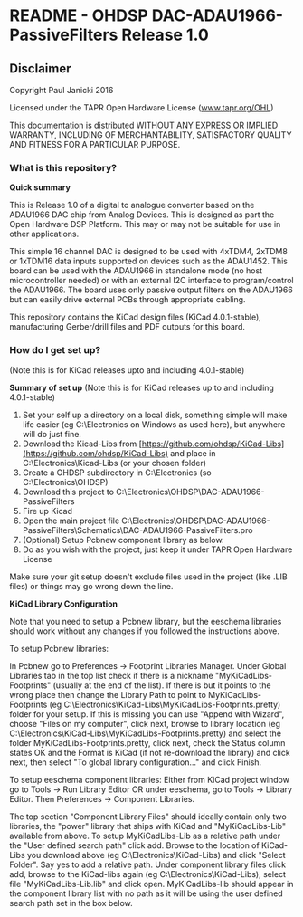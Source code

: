 # README - OHDSP DAC-ADAU1966-PassiveFilters Release 1.0 #

## Disclaimer ##
Copyright Paul Janicki 2016

Licensed under the TAPR Open Hardware License (www.tapr.org/OHL)

This documentation is distributed WITHOUT ANY EXPRESS OR IMPLIED WARRANTY, INCLUDING OF MERCHANTABILITY, SATISFACTORY QUALITY AND FITNESS FOR A PARTICULAR PURPOSE.

### What is this repository? ###

**Quick summary**

This is Release 1.0 of a digital to analogue converter based on the ADAU1966 DAC chip from Analog Devices. This is designed as part the Open Hardware DSP Platform. This may or may not be suitable for use in other applications. 

This simple 16 channel DAC is designed to be used with 4xTDM4, 2xTDM8 or 1xTDM16 data inputs supported on devices such as the ADAU1452. This board can be used with the ADAU1966 in standalone mode (no host microcontroller needed) or with an external I2C interface to program/control the ADAU1966. The board uses only passive output filters on the ADAU1966 but can easily drive external PCBs through appropriate cabling.

This repository contains the KiCad design files (KiCad 4.0.1-stable), manufacturing Gerber/drill files and PDF outputs for this board.


### How do I get set up? ###
(Note this is for KiCad releases upto and including 4.0.1-stable)

**Summary of set up**
(Note this is for KiCad releases up to and including 4.0.1-stable)

1. Set your self up a directory on a local disk, something simple will make life easier (eg C:\Electronics on Windows as used here), but anywhere will do just fine.
2. Download the Kicad-Libs from [https://github.com/ohdsp/KiCad-Libs](https://github.com/ohdsp/KiCad-Libs) and place in C:\Electronics\Kicad-Libs (or your chosen folder) 
3. Create a OHDSP subdirectory in C:\Electronics (so C:\Electronics\OHDSP)
3. Download this project to C:\Electronics\OHDSP\DAC-ADAU1966-PassiveFilters
4. Fire up Kicad
5. Open the main project file C:\Electronics\OHDSP\DAC-ADAU1966-PassiveFilters\Schematics\DAC-ADAU1966-PassiveFilters.pro
6. (Optional) Setup Pcbnew component library as below.
7. Do as you wish with the project, just keep it under TAPR Open Hardware License

Make sure your git setup doesn't exclude files used in the project (like .LIB files) or things may go wrong down the line.

**KiCad Library Configuration**

Note that you need to setup a Pcbnew library, but the eeschema libraries should work without any changes if you followed the instructions above.

To setup Pcbnew libraries:

In Pcbnew go to Preferences -> Footprint Libraries Manager. Under Global Libraries tab in the top list check if there is a nickname "MyKiCadLibs-Footprints" (usually at the end of the list). If there is but it points to the wrong place then change the Library Path to point to MyKiCadLibs-Footprints (eg C:\Electronics\KiCad-Libs\MyKiCadLibs-Footprints.pretty) folder for your setup. If this is missing you can use "Append with Wizard", choose "Files on my computer", click next, browse to library location (eg C:\Electronics\KiCad-Libs\MyKiCadLibs-Footprints.pretty) and select the folder MyKiCadLibs-Footprints.pretty, click next, check the Status column states OK and the Format is KiCad (if not re-download the library) and click next, then select "To global library configuration..." and click Finish.


To setup eeschema component libraries:
Either from KiCad project window go to Tools -> Run Library Editor OR under eeschema, go to Tools -> Library Editor. Then Preferences -> Component Libraries.

The top section "Component Library Files" should ideally contain only two libraries, the "power" library that ships with KiCad and "MyKiCadLibs-Lib" available from above. To setup MyKiCadLibs-Lib as a relative path under the "User defined search path" click add. Browse to the location of KiCad-Libs you download above (eg C:\Electronics\KiCad-Libs) and click "Select Folder". Say yes to add a relative path. Under component library files click add, browse to the KiCad-libs again (eg C:\Electronics\KiCad-Libs), select file "MyKiCadLibs-Lib.lib" and click open. MyKiCadLibs-lib should appear in the component library list with no path as it will be using the user defined search path set in the box below. 
